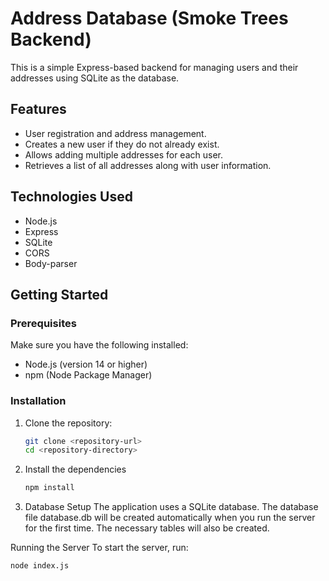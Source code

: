 # Address Database (Smoke Trees Backend)

This is a simple Express-based backend for managing users and their addresses using SQLite as the database.

## Features

- User registration and address management.
- Creates a new user if they do not already exist.
- Allows adding multiple addresses for each user.
- Retrieves a list of all addresses along with user information.

## Technologies Used

- Node.js
- Express
- SQLite
- CORS
- Body-parser

## Getting Started

### Prerequisites

Make sure you have the following installed:

- Node.js (version 14 or higher)
- npm (Node Package Manager)

### Installation

1. Clone the repository:

   ```bash
   git clone <repository-url>
   cd <repository-directory>

2. Install the dependencies
   
   ```bash
   npm install

3. Database Setup
The application uses a SQLite database. The database file database.db will be created automatically when you run the server for the first time. The necessary tables will also be created.

Running the Server
To start the server, run:

   ```bash
   node index.js
